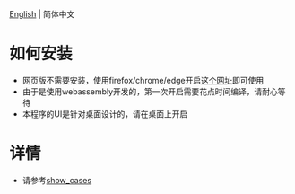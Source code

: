 [English](./readme.md) | 简体中文

# 如何安装

- 网页版不需要安装，使用firefox/chrome/edge开启[这个网址](https://pose-tasks.netlify.app/pose_tasks.html)即可使用
- 由于是使用webassembly开发的，第一次开启需要花点时间编译，请耐心等待
- 本程序的UI是针对桌面设计的，请在桌面上开启

# 详情

- 请参考[show_cases](https://github.com/stereomatchingkiss/show_cases/tree/master/pose_tasks)